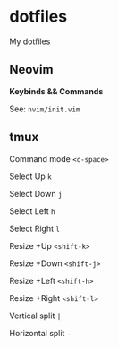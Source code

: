 # dotfiles

My dotfiles

## Neovim

**Keybinds && Commands**

See: `nvim/init.vim`

## tmux

Command mode `<c-space>`

Select Up `k`

Select Down `j`

Select Left `h`

Select Right `l`

Resize +Up `<shift-k>`

Resize +Down `<shift-j>`

Resize +Left `<shift-h>`

Resize +Right `<shift-l>`

Vertical split `|`

Horizontal split `-`
